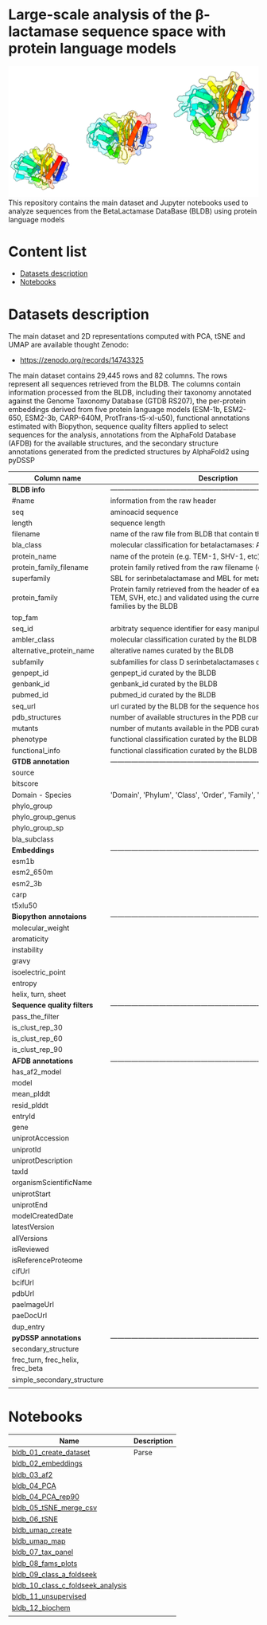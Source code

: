 # Large-scale analysis of the β-lactamase sequence space with protein language models
<img src="https://github.com/miangoar/protein_language_models_for_betalactamases_analysis/blob/main/images/blas.png" alt="Texto alternativo">
This repository contains the main dataset and Jupyter notebooks used to analyze sequences from the BetaLactamase DataBase (BLDB) using protein language models

# Content list
- [Datasets description](https://github.com/miangoar/Betalactamase-analysis-with-machine-learning?tab=readme-ov-file#datasets-description)
- [Notebooks](https://github.com/miangoar/Betalactamase-analysis-with-machine-learning?tab=readme-ov-file#notebooks)

# Datasets description 

The main dataset and 2D representations computed with PCA, tSNE and UMAP are available thought Zenodo:
- <https://zenodo.org/records/14743325>

The main dataset contains 29,445 rows and 82 columns. The rows represent all sequences retrieved from the BLDB. The columns contain information processed from the BLDB, including their taxonomy annotated against the Genome Taxonomy Database (GTDB RS207), the per-protein embeddings derived from five protein language models (ESM-1b, ESM2-650, ESM2-3b, CARP-640M, ProtTrans-t5-xl-u50), functional annotations estimated with Biopython, sequence quality filters applied to select sequences for the analysis, annotations from the AlphaFold Database (AFDB) for the available structures, and the secondary structure annotations generated from the predicted structures by AlphaFold2 using pyDSSP

| Column name | Description | 
|-----------|-----------| 
| **BLDB info** | ——————————————————————————————— |
| #name | information from the raw header |
| seq | aminoacid sequence  |
| length | sequence length |
| filename | name of the raw file from BLDB that contain the sequence |
| bla_class | molecular classification for betalactamases: A, B, C and D |
| protein_name | name of the protein (e.g. TEM-1, SHV-1, etc) |
| protein_family_filename | protein family retived from the raw filename (eg. TEM, SVH, etc) |
| superfamily | SBL for serinbetalactamase and MBL for metalobetalactamase |
| protein_family | Protein family retrieved from the header of each sequence (e.g., TEM, SVH, etc.) and validated using the current list of recognized families by the BLDB |
| top_fam |  |
| seq_id | arbitraty sequence identifier for easy manipulation |
| ambler_class | molecular classification curated by the BLDB |
| alternative_protein_name | alterative names curated by the BLDB |
| subfamily | subfamilies for class D serinbetalactamases curated by the BLDB |
| genpept_id | genpept_id curated by the BLDB |
| genbank_id | genbank_id curated by the BLDB |
| pubmed_id | pubmed_id curated by the BLDB|
| seq_url | url curated by the BLDB for the sequence hosted in NCBI  |
| pdb_structures | number of available structures in the PDB curated by the BLDB |
| mutants | number of mutants available in the PDB curated by the BLDB |
| phenotype | functional classification curated by the BLDB |
| functional_info | functional classification curated by the BLDB |
| **GTDB annotation** | ——————————————————————————————— |
| source |  |
| bitscore |  |
| Domain - Species | 'Domain', 'Phylum', 'Class', 'Order', 'Family', 'Genus', 'Species' |
| phylo_group |  |
| phylo_group_genus |  |
| phylo_group_sp |  |
| bla_subclass |  |
| **Embeddings** |  ——————————————————————————————— |
| esm1b |  |
| esm2_650m |  |
| esm2_3b |  |
| carp |  |
| t5xlu50 |  |
| **Biopython annotaions** | ——————————————————————————————— |
| molecular_weight |  |
| aromaticity |  |
| instability |  |
| gravy |  |
| isoelectric_point |  |
| entropy |  |
| helix, turn, sheet |  |
| **Sequence quality filters** |  ——————————————————————————————— |
| pass_the_filter |  |
| is_clust_rep_30 |  |
| is_clust_rep_60 |  |
| is_clust_rep_90 |  |
| **AFDB annotations** |  ——————————————————————————————— |
| has_af2_model |  |
| model |  |
| mean_plddt |  |
| resid_plddt |  |
| entryId |  |
| gene |  |
| uniprotAccession |  |
| uniprotId |  |
| uniprotDescription |  |
| taxId |  |
| organismScientificName |  |
| uniprotStart |  |
| uniprotEnd |  |
| modelCreatedDate |  |
| latestVersion |  |
| allVersions |  |
| isReviewed  |  |
| isReferenceProteome |  |
| cifUrl |  |
| bcifUrl |  |
| pdbUrl |  |
| paeImageUrl |  |
| paeDocUrl |  |
| dup_entry |  |
| **pyDSSP annotations** |  ——————————————————————————————— |
| secondary_structure |  |
| frec_turn, frec_helix, frec_beta  |  |
| simple_secondary_structure |  |
|  |  |



# Notebooks 

| Name | Description | 
|-----------|-----------| 
| [bldb_01_create_dataset](https://github.com/miangoar/Betalactamase-analysis-with-machine-learning/blob/main/notebooks/bldb_01_create_dataset.ipynb) | Parse |
| [bldb_02_embeddings](https://github.com/miangoar/Betalactamase-analysis-with-machine-learning/blob/main/notebooks/bldb_02_embeddings.ipynb) |  |
| [bldb_03_af2](https://github.com/miangoar/Betalactamase-analysis-with-machine-learning/blob/main/notebooks/bldb_03_af2.ipynb) |  |
| [bldb_04_PCA](https://github.com/miangoar/Betalactamase-analysis-with-machine-learning/blob/main/notebooks/bldb_04_PCA.ipynb) |  |
| [bldb_04_PCA_rep90](https://github.com/miangoar/Betalactamase-analysis-with-machine-learning/blob/main/notebooks/bldb_04_PCA_rep90.ipynb) |  |
| [bldb_05_tSNE_merge_csv](https://github.com/miangoar/Betalactamase-analysis-with-machine-learning/blob/main/notebooks/bldb_05_tSNE_merge_csv.ipynb) |  |
| [bldb_06_tSNE](https://github.com/miangoar/Betalactamase-analysis-with-machine-learning/blob/main/notebooks/bldb_06_tSNE.ipynb) |  |
| [bldb_umap_create](https://github.com/miangoar/Betalactamase-analysis-with-machine-learning/blob/main/notebooks/bldb_umap_create.ipynb) |  |
| [bldb_umap_map](https://github.com/miangoar/Betalactamase-analysis-with-machine-learning/blob/main/notebooks/bldb_umap_map.ipynb) |  |
| [bldb_07_tax_panel](https://github.com/miangoar/Betalactamase-analysis-with-machine-learning/blob/main/notebooks/bldb_07_tax_panel.ipynb) |  |
| [bldb_08_fams_plots](https://github.com/miangoar/Betalactamase-analysis-with-machine-learning/blob/main/notebooks/bldb_08_fams_plots.ipynb) |  |
| [bldb_09_class_a_foldseek](https://github.com/miangoar/Betalactamase-analysis-with-machine-learning/blob/main/notebooks/bldb_09_class_a_foldseek.ipynb) |  |
| [bldb_10_class_c_foldseek_analysis](https://github.com/miangoar/Betalactamase-analysis-with-machine-learning/blob/main/notebooks/bldb_10_class_c_foldseek_analysis.ipynb) |  |
| [bldb_11_unsupervised](https://github.com/miangoar/Betalactamase-analysis-with-machine-learning/blob/main/notebooks/bldb_11_unsupervised.ipynb) |  |
| [bldb_12_biochem](https://github.com/miangoar/Betalactamase-analysis-with-machine-learning/blob/main/notebooks/bldb_12_biochem.ipynb) |  |
| []() |  |

